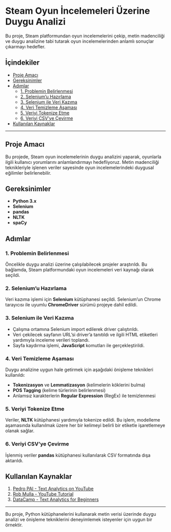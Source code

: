 # Steam Oyun İncelemeleri Üzerine Duygu Analizi

Bu proje, Steam platformundan oyun incelemelerini çekip, metin madenciliği ve duygu analizine tabi tutarak oyun incelemelerinden anlamlı sonuçlar çıkarmayı hedefler.

## İçindekiler
- [Proje Amacı](#proje-amacı)
- [Gereksinimler](#gereksinimler)
- [Adımlar](#adımlar)
  - [1. Problemin Belirlenmesi](#1-problemin-belirlenmesi)
  - [2. Selenium’u Hazırlama](#2-seleniumu-hazırlama)
  - [3. Selenium ile Veri Kazıma](#3-selenium-ile-veri-kazıma)
  - [4. Veri Temizleme Aşaması](#4-veri-temizleme-aşaması)
  - [5. Veriyi Tokenize Etme](#5-veriyi-tokenize-etme)
  - [6. Veriyi CSV’ye Çevirme](#6-veriyi-csvye-çevirme)
- [Kullanılan Kaynaklar](#kullanılan-kaynaklar)

---

## Proje Amacı
Bu projede, Steam oyun incelemelerinin duygu analizini yaparak, oyunlarla ilgili kullanıcı yorumlarını anlamlandırmayı hedefliyoruz. Metin madenciliği teknikleriyle işlenen veriler sayesinde oyun incelemelerindeki duygusal eğilimler belirlenebilir.

## Gereksinimler
- **Python 3.x**
- **Selenium**
- **pandas**
- **NLTK**
- **spaCy**

## Adımlar

### 1. Problemin Belirlenmesi
Öncelikle duygu analizi üzerine çalışılabilecek projeler araştırıldı. Bu bağlamda, Steam platformundaki oyun incelemeleri veri kaynağı olarak seçildi.

### 2. Selenium’u Hazırlama
Veri kazıma işlemi için **Selenium** kütüphanesi seçildi. Selenium’un Chrome tarayıcısı ile uyumlu **ChromeDriver** sürümü projeye dahil edildi.

### 3. Selenium ile Veri Kazıma
- Çalışma ortamına Selenium import edilerek driver çalıştırıldı.
- Veri çekilecek sayfanın URL’si driver’a tanıtıldı ve ilgili HTML etiketleri yardımıyla inceleme verileri toplandı.
- Sayfa kaydırma işlemi, **JavaScript** komutları ile gerçekleştirildi.

### 4. Veri Temizleme Aşaması
Duygu analizine uygun hale getirmek için aşağıdaki önişleme teknikleri kullanıldı:
- **Tokenizasyon** ve **Lemmatizasyon** (kelimelerin köklerini bulma)
- **POS Tagging** (kelime türlerinin belirlenmesi)
- Anlamsız karakterlerin **Regular Expression** (RegEx) ile temizlenmesi

### 5. Veriyi Tokenize Etme
Veriler, **NLTK** kütüphanesi yardımıyla tokenize edildi. Bu işlem, modelleme aşamasında kullanılmak üzere her bir kelimeyi belirli bir etiketle işaretlemeye olanak sağlar.

### 6. Veriyi CSV’ye Çevirme
İşlenmiş veriler **pandas** kütüphanesi kullanılarak CSV formatında dışa aktarıldı.

## Kullanılan Kaynaklar
1. [Pedro PAI - Text Analytics on YouTube](https://www.youtube.com/watch?v=Id2iYV3EfG4&t=209s)
2. [Rob Mulla - YouTube Tutorial](https://www.youtube.com/watch?v=QpzMWQvxXWk&t=775s)
3. [DataCamp - Text Analytics for Beginners](https://www.datacamp.com/tutorial/text-analytics-beginners-nltk)

---

Bu proje, Python kütüphanelerini kullanarak metin verisi üzerinde duygu analizi ve önişleme tekniklerini deneyimlemek isteyenler için uygun bir örnektir.

